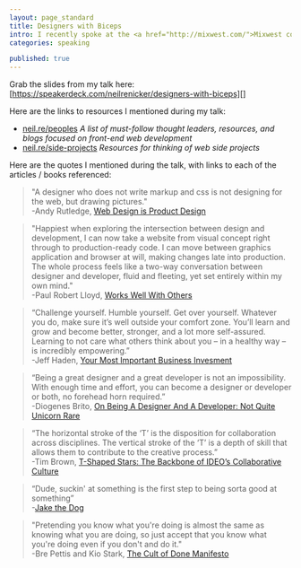 ```yaml
---
layout: page_standard
title: Designers with Biceps
intro: I recently spoke at the <a href="http://mixwest.com/">Mixwest conference</a> in Indianapolis. To those of you who attended, thanks for coming out to hear my talk! I love sharing what I’ve learned on my journey. I’d be happy to <a href="/about">hear from you</a> if the talk helped you in any way. Be sure to hit me up <a href="http://https://twitter.com/neilrenicker">on Twitter</a> if you have any questions or thoughts.
categories: speaking

published: true
---
```


Grab the slides from my talk here: [https://speakerdeck.com/neilrenicker/designers-with-biceps][]

Here are the links to resources I mentioned during my talk:

* [neil.re/peoples](http://neil.re/peoples) *A list of must-follow thought leaders, resources, and blogs focused on front-end web development*
* [neil.re/side-projects](http://neil.re/side-projects) *Resources for thinking of web side projects*

Here are the quotes I mentioned during the talk, with links to each of the articles / books referenced:

> "A designer who does not write markup and css is not designing for the web, but drawing pictures." <br />-Andy Rutledge, <a href="http://andyrutledge.com/web-design-is-product-design.php">Web Design is Product Design</a>

> "Happiest when exploring the intersection between design and development, I can now take a website from visual concept right through to production-ready code. I can move between graphics application and browser at will, making changes late into production. The whole process feels like a two-way conversation between designer and developer, fluid and fleeting, yet set entirely within my own mind." <br />-Paul Robert Lloyd, <a href="http://the-pastry-box-project.net/clearleft/2013-june-6/">Works Well With Others</a>

> “Challenge yourself. Humble yourself. Get over yourself. Whatever you do, make sure it’s well outside your comfort zone. You’ll learn and grow and become better, stronger, and a lot more self-assured. Learning to not care what others think about you – in a healthy way – is incredibly empowering.” <br />-Jeff Haden, <a href="http://www.inc.com/jeff-haden/your-most-important-business-investment.html">Your Most Important Business Invesment</a>

> “Being a great designer and a great developer is not an impossibility. With enough time and effort, you can become a designer or developer or both, no forehead horn required.” <br />-Diogenes Brito, <a href="https://diogenes.squarespace.com/blog/on-being-a-designer-and-a-developer-not-quite-unicorn-rare">On Being A Designer And A Developer: Not Quite Unicorn Rare</a>

> “The horizontal stroke of the ‘T’ is the disposition for collaboration across disciplines. The vertical stroke of the ‘T’ is a depth of skill that allows them to contribute to the creative process.” <br />-Tim Brown, <a href="http://chiefexecutive.net/ideo-ceo-tim-brown-t-shaped-stars-the-backbone-of-ideoae%E2%84%A2s-collaborative-culture">T-Shaped Stars: The Backbone of IDEO’s Collaborative Culture</a>

> “Dude, suckin' at something is the first step to being sorta good at something” <br />-<a href="http://konigi.com/notebook/wisdom-dog">Jake the Dog</a>

> "Pretending you know what you're doing is almost the same as knowing what you are doing, so just accept that you know what you're doing even if you don't and do it." <br />-Bre Pettis and Kio Stark, <a href="http://www.brepettis.com/blog/2009/3/3/the-cult-of-done-manifesto.html">The Cult of Done Manifesto</a>

[https://speakerdeck.com/neilrenicker/designers-with-biceps]: https://speakerdeck.com/neilrenicker/designers-with-biceps
[What is Internet]: http://www.youtube.com/watch?v=JUs7iG1mNjI